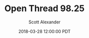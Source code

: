 ---
layout: podcast
title: "Open Thread 98.25"
author: Scott Alexander
description: https://slatestarcodex.com/2018/03/28/open-thread-98-25/
date: 2018-03-28 12:00:00 PDT
length: 76037
duration: 19
guid: open-thread-98-25
---